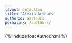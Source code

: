 ```yaml
---
layout: defaultau
title: "Alexia Arthurs"
authorId: aarthurs
permalink: /aarthurs/
---
```

{% include loadAuthor.html %}
<script>
    $(document).ready(function(){
        showAuthorBio('{{ page.authorId }}');
   });
</script>
